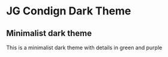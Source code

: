 # JG Condign Dark Theme

## Minimalist dark theme

This is a minimalist dark theme with details in green and purple